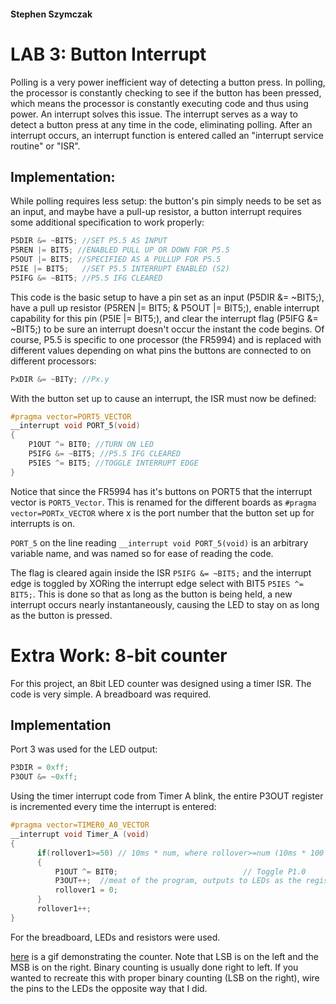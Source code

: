#### Stephen Szymczak
# LAB 3: Button Interrupt
  Polling is a very power inefficient way of detecting a button press. In polling, the processor is constantly checking to see if the button has been pressed, which means the processor is constantly executing code and thus using power. An interrupt solves this issue. The interrupt serves as a way to detect a button press at any time in the code, eliminating polling. After an interrupt occurs, an interrupt function is entered called an "interrupt service routine" or "ISR".
  
## Implementation:
While polling requires less setup: the button's pin simply needs to be set as an input, and maybe have a pull-up resistor, a button interrupt requires some additional specification to work properly:
```c
P5DIR &= ~BIT5; //SET P5.5 AS INPUT
P5REN |= BIT5; //ENABLED PULL UP OR DOWN FOR P5.5
P5OUT |= BIT5; //SPECIFIED AS A PULLUP FOR P5.5
P5IE |= BIT5;   //SET P5.5 INTERRUPT ENABLED (S2)
P5IFG &= ~BIT5; //P5.5 IFG CLEARED
```
This code is the basic setup to have a pin set as an input (P5DIR &= ~BIT5;), have a pull up resistor (P5REN |= BIT5; & P5OUT |= BIT5;), enable interrupt capability for this pin (P5IE |= BIT5;), and clear the interrupt flag (P5IFG &= ~BIT5;) to be sure an interrupt doesn't occur the instant the code begins. Of course, P5.5 is specific to one processor (the FR5994) and is replaced with different values depending on what pins the buttons are connected to on different processors:
```c
PxDIR &= ~BITy; //Px.y
```
With the button set up to cause an interrupt, the ISR must now be defined:
```c
#pragma vector=PORT5_VECTOR
__interrupt void PORT_5(void)
{
    P1OUT ^= BIT0; //TURN ON LED
    P5IFG &= ~BIT5; //P5.5 IFG CLEARED
    P5IES ^= BIT5; //TOGGLE INTERRUPT EDGE
}
```
Notice that since the FR5994 has it's buttons on PORT5 that the interrupt vector is ``` PORT5_Vector ```. This is renamed for the different boards as ``` #pragma vector=PORTx_VECTOR ``` where x is the port number that the button set up for interrupts is on.

``` PORT_5 ``` on the line reading ``` __interrupt void PORT_5(void) ``` is an arbitrary variable name, and was named so for ease of reading the code.

The flag is cleared again inside the ISR ``` P5IFG &= ~BIT5; ``` and the interrupt edge is toggled by XORing the interrupt edge select with BIT5 ``` P5IES ^= BIT5; ```. This is done so that as long as the button is being held, a new interrupt occurs nearly instantaneously, causing the LED to stay on as long as the button is pressed.

# Extra Work: 8-bit counter
For this project, an 8bit LED counter was designed using a timer ISR. The code is very simple. A breadboard was required.

## Implementation
Port 3 was used for the LED output:
```c
P3DIR = 0xff;
P3OUT &= ~0xff;
```
Using the timer interrupt code from Timer A blink, the entire P3OUT register is incremented every time the interrupt is entered:
```c
#pragma vector=TIMER0_A0_VECTOR
__interrupt void Timer_A (void)
{
      if(rollover1>=50) // 10ms * num, where rollover>=num (10ms * 100 = 1s blink period)
      {
          P1OUT ^= BIT0;                            // Toggle P1.0
          P3OUT++;  //meat of the program, outputs to LEDs as the register counts up.
          rollover1 = 0;
      }
      rollover1++;
}
```
For the breadboard, LEDs and resistors were used. 

[here](https://imgur.com/a/HSeqj) is a gif demonstrating the counter. Note that LSB is on the left and the MSB is on the right. Binary counting is usually done right to left. If you wanted to recreate this with proper binary counting (LSB on the right), wire the pins to the LEDs the opposite way that I did.
